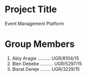 # Project Title
Event Management Platform

# Group Members 
1.	Abiy Aragie .......... UGR/8104/15
2.	Blen Debebe .......... UGR/5297/15
3.	Bisrat Dereje ........ UGR/3229/15
     

